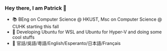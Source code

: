 ### Hey there, I am Patrick 👋

- 📚 BEng on Computer Science @ HKUST, Msc on Computer Science @ CUHK starting this fall
- 🔭 Developing Ubuntu for WSL and Ubuntu for Hyper-V and doing some cool stuffs
- 💬 官話/吳語/粵語/English/Esperanto/日本語/Français
